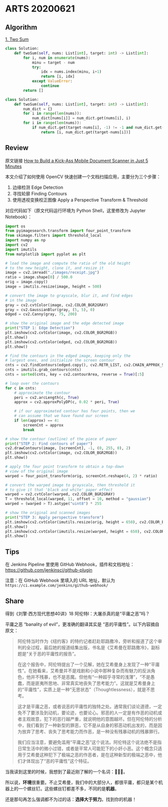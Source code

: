 # ARTS 20200621

## Algorithm

[1. Two Sum](https://leetcode-cn.com/problems/two-sum/)

```python
class Solution:
    def twoSum(self, nums: List[int], target: int) -> List[int]:
        for i, num in enumerate(nums):
            minu = target - num
            try:
                idx = nums.index(minu, i+1)
                return [i, idx]
            except ValueError:
                continue
        return []
```

```python
class Solution:
    def twoSum(self, nums: List[int], target: int) -> List[int]:
        num_dict = {}
        for i in range(len(nums)):
            num_dict[nums[i]] = num_dict.get(nums[i], i)
        for i in range(len(nums)):
            if num_dict.get(target-nums[i], -1) != -1 and num_dict.get(target-nums[i], -1) != i:
                return [i, num_dict.get(target-nums[i])]
```

## Review

原文链接 [How to Build a Kick-Ass Mobile Document Scanner in Just 5 Minutes](https://www.pyimagesearch.com/2014/09/01/build-kick-ass-mobile-document-scanner-just-5-minutes/)

本文介绍了如何使用 OpenCV 快速创建一个文档扫描应用，主要分为三个步骤：

1. 边缘检测 Edge Detection
2. 寻找轮廓 Finding Contours
3. 使用透视变换校正图像 Apply a Perspective Transform & Threshold

对应代码如下（原文代码运行环境为 Python Shell，这里修改为 Jupyter Notebook）：

```python
import os
from pyimagesearch.transform import four_point_transform
from skimage.filters import threshold_local
import numpy as np
import cv2
import imutils
from matplotlib import pyplot as plt

# load the image and compute the ratio of the old height
# to the new height, clone it, and resize it
image = cv2.imread("./images/receipt.jpg")
ratio = image.shape[0] / 500.0
orig = image.copy()
image = imutils.resize(image, height = 500)
```

```python
# convert the image to grayscale, blur it, and find edges
# in the image
gray = cv2.cvtColor(image, cv2.COLOR_BGR2GRAY)
gray = cv2.GaussianBlur(gray, (5, 5), 0)
edged = cv2.Canny(gray, 75, 200)

# show the original image and the edge detected image
print("STEP 1: Edge Detection")
plt.imshow(cv2.cvtColor(image, cv2.COLOR_BGR2RGB))
plt.show()
plt.imshow(cv2.cvtColor(edged, cv2.COLOR_BGR2RGB))
plt.show()
```

```python
# find the contours in the edged image, keeping only the
# largest ones, and initialize the screen contour
cnts = cv2.findContours(edged.copy(), cv2.RETR_LIST, cv2.CHAIN_APPROX_SIMPLE)
cnts = imutils.grab_contours(cnts)
cnts = sorted(cnts, key = cv2.contourArea, reverse = True)[:5]

# loop over the contours
for c in cnts:
    # approximate the contour
    peri = cv2.arcLength(c, True)
    approx = cv2.approxPolyDP(c, 0.02 * peri, True)

    # if our approximated contour has four points, then we
    # can assume that we have found our screen
    if len(approx) == 4:
        screenCnt = approx
        break

# show the contour (outline) of the piece of paper
print("STEP 2: Find contours of paper")
cv2.drawContours(image, [screenCnt], -1, (0, 255, 0), 2)
plt.imshow(cv2.cvtColor(image, cv2.COLOR_BGR2RGB))
plt.show()
```

```python
# apply the four point transform to obtain a top-down
# view of the original image
warped = four_point_transform(orig, screenCnt.reshape(4, 2) * ratio)

# convert the warped image to grayscale, then threshold it
# to give it that 'black and white' paper effect
warped = cv2.cvtColor(warped, cv2.COLOR_BGR2GRAY)
T = threshold_local(warped, 11, offset = 10, method = "gaussian")
warped = (warped > T).astype("uint8") * 255

# show the original and scanned images
print("STEP 3: Apply perspective transform")
plt.imshow(cv2.cvtColor(imutils.resize(orig, height = 650), cv2.COLOR_BGR2RGB))
plt.show()
plt.imshow(cv2.cvtColor(imutils.resize(warped, height = 650), cv2.COLOR_BGR2RGB))
plt.show()
```

## Tips

在 Jenkins Pipeline 里使用 GitHub Webhook，插件和文档地址： <https://github.com/jenkinsci/github-plugin>

注意：在 GitHub Webhook 里填入的 URL 地址，默认为 `https://ci.example.com/jenkins/github-webhook/`

## Share

得到《刘擎·西方现代思想40讲》18 阿伦特I：大屠杀真的是“平庸之恶”吗？

平庸之恶 “banality of evil”，更准确的翻译其实是 “恶的平庸性”。以下内容摘自原文：

>阿伦特当时作为《纽约客》的特约记者赶赴耶路撒冷，旁听和报道了这个审判的全过程，最后她的报道结集出版，书名是《艾希曼在耶路撒冷》，副标题是“关于恶的平庸性的报告”。
>
>在这个报告中，阿伦特提出了一个见解，她在艾希曼身上发现了一种“平庸性”。在她看来，艾希曼并不是戏剧和小说中那种复杂而有魅力的反派角色，他并不残暴，也不是恶魔。但他有“一种超乎寻常的浅薄”，“不是愚蠢，而是匪夷所思地、非常真实地丧失了思考能力”。这就是艾希曼身上的“平庸性”，实质上是一种“无思状态”（Thoughtlessness），就是不思考。
>
>这才是平庸之恶，或者说恶的平庸性的独特之处。通常我们谈论道德，一定免不了要涉及到动机，要论迹，也要论心。邪恶的人一定是有作恶的动机或者主观故意，犯下的恶行越严重，就说明他的意图越坏。但在阿伦特的分析中，我们看到了一种新型的罪恶，它不是从自身的邪恶动机出发的，而是因为放弃了思考、丧失了思考能力而作恶，是一种没有残暴动机的残暴罪行。
>
>我们应当注意，要避免滥用“平庸之恶”这个说法。阿伦特这个说法绝不是指日常生活中的微小过错，或者是平常人可能犯下的小奸小恶。这个概念只适用于艾希曼这种犯下了极端之恶的作恶者，是在这种新型的极端之恶中，他们才体现出了“恶的平庸性”这个特征。

当我读到这里的时候，我想到了最近刚了解的一个名词：🙋‍♂️🤖。

所以说，**环境**很重要。不止艾希曼，我们中的大部分人，都很平庸，都只是某个机器上的一个螺丝钉。这些螺丝钉都差不多，不同的是**机器**。

还是那句再怎么强调都不为过的话：**选择大于努力**。找到你的机器！
